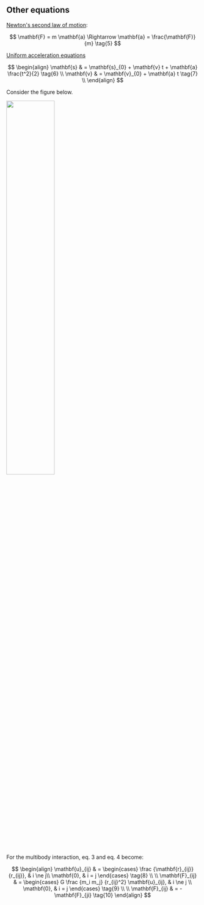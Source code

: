 ## Other equations

[Newton's second law of motion](https://en.wikipedia.org/wiki/Newton%27s_laws_of_motion#Newton's_second_law):

$$
\mathbf{F} = m \mathbf{a} \Rightarrow \mathbf{a} = \frac{\mathbf{F}}{m}  \tag{5}
$$

[Uniform acceleration equations](https://en.wikipedia.org/wiki/Equations_of_motion#Uniform_acceleration)

$$
\begin{align}
\mathbf{s} & = \mathbf{s}_{0} + \mathbf{v} t + \mathbf{a} \frac{t^2}{2} \tag{6} \\
\mathbf{v} & = \mathbf{v}_{0} + \mathbf{a} t  \tag{7} \\
\end{align}
$$

Consider the figure below.

<img src="assets/images/n-body.svg" width="50%">

For the multibody interaction, eq. 3 and eq. 4 become:

$$
\begin{align}
\mathbf{u}_{ij} & =
\begin{cases}
\frac {\mathbf{r}_{ij}} {r_{ij}}, & i \ne j\\
\mathbf{0}, & i = j
\end{cases} \tag{8} \\
\\
\mathbf{F}_{ij} & =
\begin{cases}
G \frac {m_i m_j} {r_{ij}^2} \mathbf{u}_{ij}, & i \ne j \\
\mathbf{0}, & i = j
\end{cases} \tag{9} \\
\\
\mathbf{F}_{ij} & = -\mathbf{F}_{ji} \tag{10}
\end{align}
$$

